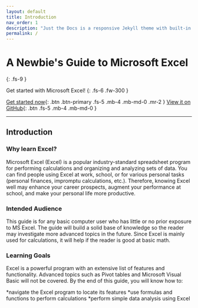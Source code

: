 ```yaml
---
layout: default
title: Introduction
nav_order: 1
description: "Just the Docs is a responsive Jekyll theme with built-in search that is easily customizable and hosted on GitHub Pages."
permalink: /
---
```


# A Newbie's Guide to Microsoft Excel
{: .fs-9 }

Get started with Microsoft Excel!
{: .fs-6 .fw-300 }

[Get started now](#getting-started){: .btn .btn-primary .fs-5 .mb-4 .mb-md-0 .mr-2 } [View it on GitHub](https://github.com/Ryanwo1/Rykyha){: .btn .fs-5 .mb-4 .mb-md-0 }

---

## Introduction

### Why learn Excel?

Microsoft Excel (Excel) is a popular industry-standard spreadsheet program for performing calculations and organizing and analyzing sets of data. You can find people using Excel at work, school, or for various personal tasks (personal finances, impromptu calculations, etc.). Therefore, knowing Excel well may enhance your career prospects, augment your performance at school, and make your personal life more productive. 

### Intended Audience

This guide is for any basic computer user who has little or no prior exposure to MS Excel. The guide will build a solid base of knowledge so the reader may investigate more advanced topics in the future. Since Excel is mainly used for calculations, it will help if the reader is good at basic math. 

### Learning Goals

Excel is a powerful program with an extensive list of features and functionality. Advanced topics such as Pivot tables and Microsoft Visual Basic will not be covered. By the end of this guide, you will know how to:

*navigate the Excel program to locate its features
*use formulas and functions to perform calculations
*perform simple data analysis using Excel
